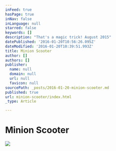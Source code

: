 ```yaml
---
inFeed: true
hasPage: true
inNav: false
inLanguage: null
starred: false
keywords: []
description: "That's a magic trick! August 2015"
datePublished: '2016-01-20T10:56:26.095Z'
dateModified: '2016-01-20T10:39:51.993Z'
title: Minion Scooter
author: []
authors: []
publisher:
  name: null
  domain: null
  url: null
  favicon: null
sourcePath: _posts/2016-01-20-minion-scooter.md
published: true
url: minion-scooter/index.html
_type: Article

---
```

# Minion Scooter
![](https://the-grid-user-content.s3-us-west-2.amazonaws.com/eef2450d-7b3c-4fc2-9596-0d4abf7b065c.JPG)